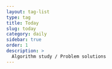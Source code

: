 ```yaml
---
layout: tag-list
type: tag
title: Today
slug: today
category: daily
sidebar: true
order: 1
description: >
  Algorithm study / Problem solutions
---
```

